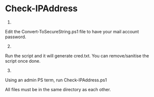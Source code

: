 # Check-IPAddress

1)
Edit the Convert-ToSecureString.ps1 file to have your mail account password. 

2)
Run the script and it will generate cred.txt. You can remove/sanitise the script once done.

3) 
Using an admin PS term, run Check-IPAddress.ps1 

All files must be in the same directory as each other.
